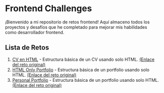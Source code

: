# Frontend Challenges

¡Bienvenido a mi repositorio de retos frontend! Aquí almaceno todos los proyectos y desafíos que he completado para mejorar mis habilidades como desarrollador frontend.

## Lista de Retos

1. [CV en HTML](https://github.com/joseMarchanDev/frontend-challenges/challenges/single-page-cv) - Estructura básica de un CV usando solo HTML. [(Enlace del reto original)](https://roadmap.sh/projects/single-page-cv)
2. [HTML Only Portfolio](https://github.com/joseMarchanDev/frontend-challenges/challenges/basic-html-website) - Estructura básica de un portfolio usando solo HTML. [(Enlace del reto original)](https://roadmap.sh/projects/basic-html-website)
3. [Personal Portfolio](https://github.com/joseMarchanDev/frontend-challenges/challenges/personal-portfolio) - Estructura básica de un portfolio usando solo HTML. [(Enlace del reto original)](https://roadmap.sh/projects/portfolio-website)
